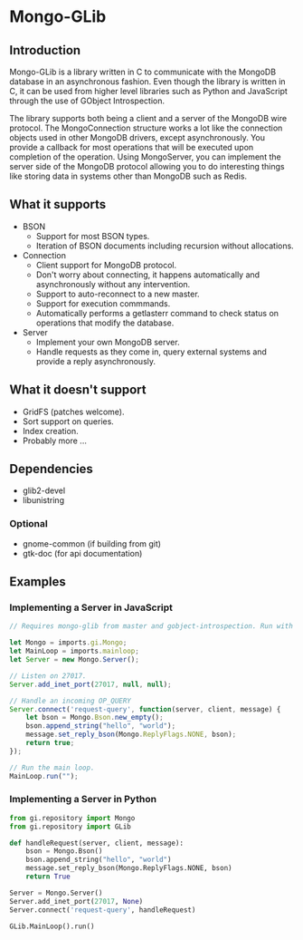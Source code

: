 # Mongo-GLib

## Introduction

Mongo-GLib is a library written in C to communicate with the MongoDB database
in an asynchronous fashion. Even though the library is written in C, it can be
used from higher level libraries such as Python and JavaScript through the use
of GObject Introspection.

The library supports both being a client and a server of the MongoDB wire
protocol. The MongoConnection structure works a lot like the connection
objects used in other MongoDB drivers, except asynchronously. You provide
a callback for most operations that will be executed upon completion of the
operation. Using MongoServer, you can implement the server side of the
MongoDB protocol allowing you to do interesting things like storing data
in systems other than MongoDB such as Redis.

## What it supports

  * BSON
    * Support for most BSON types.
    * Iteration of BSON documents including recursion without allocations.
  * Connection
    * Client support for MongoDB protocol.
    * Don't worry about connecting, it happens automatically and asynchronously
      without any intervention.
    * Support to auto-reconnect to a new master.
    * Support for execution commmands.
    * Automatically performs a getlasterr command to check status on operations
      that modify the database.
  * Server
    * Implement your own MongoDB server.
    * Handle requests as they come in, query external systems and provide a
      reply asynchronously.

## What it doesn't support

  * GridFS (patches welcome).
  * Sort support on queries.
  * Index creation.
  * Probably more ...

## Dependencies

  * glib2-devel
  * libunistring

### Optional

  * gnome-common (if building from git)
  * gtk-doc (for api documentation)

## Examples

### Implementing a Server in JavaScript

```javascript
// Requires mongo-glib from master and gobject-introspection. Run with gjs.

let Mongo = imports.gi.Mongo;
let MainLoop = imports.mainloop;
let Server = new Mongo.Server();

// Listen on 27017.
Server.add_inet_port(27017, null, null);

// Handle an incoming OP_QUERY
Server.connect('request-query', function(server, client, message) {
    let bson = Mongo.Bson.new_empty();
    bson.append_string("hello", "world");
    message.set_reply_bson(Mongo.ReplyFlags.NONE, bson);
    return true;
});

// Run the main loop.
MainLoop.run("");
```

### Implementing a Server in Python

```python
from gi.repository import Mongo
from gi.repository import GLib

def handleRequest(server, client, message):
    bson = Mongo.Bson()
    bson.append_string("hello", "world")
    message.set_reply_bson(Mongo.ReplyFlags.NONE, bson)
    return True

Server = Mongo.Server()
Server.add_inet_port(27017, None)
Server.connect('request-query', handleRequest)

GLib.MainLoop().run()
```
